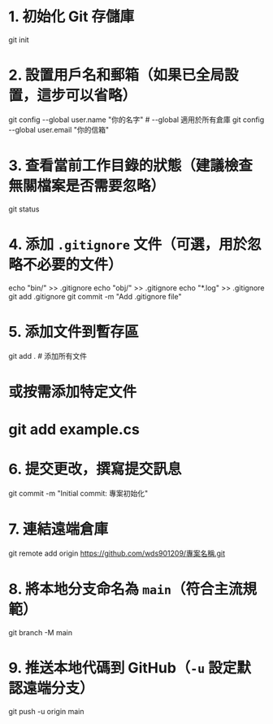 # 1. 初始化 Git 存儲庫
git init

# 2. 設置用戶名和郵箱（如果已全局設置，這步可以省略）
git config --global user.name "你的名字"    # --global 適用於所有倉庫
git config --global user.email "你的信箱"

# 3. 查看當前工作目錄的狀態（建議檢查無關檔案是否需要忽略）
git status

# 4. 添加 `.gitignore` 文件（可選，用於忽略不必要的文件）
echo "bin/" >> .gitignore
echo "obj/" >> .gitignore
echo "*.log" >> .gitignore
git add .gitignore
git commit -m "Add .gitignore file"

# 5. 添加文件到暫存區
git add .  # 添加所有文件
# 或按需添加特定文件
# git add example.cs

# 6. 提交更改，撰寫提交訊息
git commit -m "Initial commit: 專案初始化"

# 7. 連結遠端倉庫
git remote add origin https://github.com/wds901209/專案名稱.git

# 8. 將本地分支命名為 `main`（符合主流規範）
git branch -M main

# 9. 推送本地代碼到 GitHub（`-u` 設定默認遠端分支）
git push -u origin main

